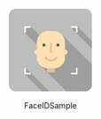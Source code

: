 <p align="center">
  <img src="https://raw.githubusercontent.com/kazuki229/FaceIDSample/master/imgs/Icon.png" width="150" height="150" />
</p1>

<p align="center">FaceIDSample</p>
